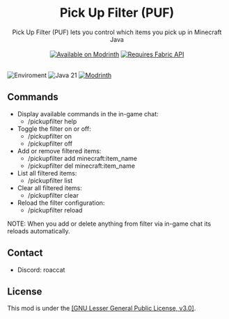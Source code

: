 <div align="center"><h1>Pick Up Filter (PUF)</h1></div>
<div align="center">Pick Up Filter (PUF) lets you control which items you pick up in Minecraft Java</div>
<div><br></div>
<div align="center">
  <a href="https://modrinth.com/mod/pick-up-filter"><img src="https://cdn.jsdelivr.net/npm/@intergrav/devins-badges@3/assets/cozy/available/modrinth_vector.svg" alt="Available on Modrinth" /></a>
  <a href="https://modrinth.com/mod/fabric-api"><img src="https://cdn.jsdelivr.net/npm/@intergrav/devins-badges@3/assets/cozy/requires/fabric-api_vector.svg" alt="Requires Fabric API" /></a>
</div>
<div><br></div>

![Enviroment](https://img.shields.io/badge/Enviroment-Client%20&%20Server-purple)
![Java 21](https://img.shields.io/badge/Language-Java%2021-orange)
[![Modrinth](https://img.shields.io/modrinth/dt/9VTOF9VP?color=00AF5C&label=downloads&logo=modrinth)](https://modrinth.com/mod/pick-up-filter)

## Commands

- Display available commands in the in-game chat:
    - /pickupfilter help
- Toggle the filter on or off:
    - /pickupfilter on
    - /pickupfilter off
- Add or remove filtered items:
    - /pickupfilter add minecraft:item_name
    - /pickupfilter del minecraft:item_name
- List all filtered items:
    - /pickupfilter list
- Clear all filtered items:
    - /pickupfilter clear
- Reload the filter configuration:
    - /pickupfilter reload

NOTE: When you add or delete anything from filter via in-game chat its reloads automatically.

## Contact
- Discord: roaccat

## License

This mod is under the [[GNU Lesser General Public License, v3.0]](https://github.com/roaccat/pick-up-filter/blob/main/LICENSE).
